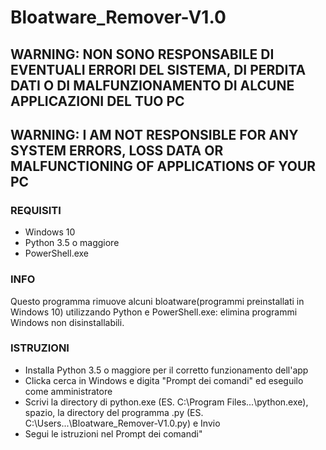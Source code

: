 # Bloatware_Remover-V1.0

## WARNING: NON SONO RESPONSABILE DI EVENTUALI ERRORI DEL SISTEMA, DI PERDITA DATI O DI MALFUNZIONAMENTO DI ALCUNE APPLICAZIONI DEL TUO PC

## WARNING: I AM NOT RESPONSIBLE FOR ANY SYSTEM ERRORS, LOSS DATA OR MALFUNCTIONING OF APPLICATIONS OF YOUR PC

### REQUISITI
- Windows 10
- Python 3.5 o maggiore
- PowerShell.exe

### INFO
Questo programma rimuove alcuni bloatware(programmi preinstallati in Windows 10) utilizzando Python e PowerShell.exe: elimina programmi Windows non disinstallabili.

### ISTRUZIONI
- Installa Python 3.5 o maggiore per il corretto funzionamento dell'app
- Clicka cerca in Windows e digita "Prompt dei comandi" ed eseguilo come amministratore
- Scrivi la directory di python.exe (ES. C:\Program Files\...\python.exe), spazio, la directory del programma .py (ES. C:\Users\...\Bloatware_Remover-V1.0.py) e Invio
- Segui le istruzioni nel Prompt dei comandi"
